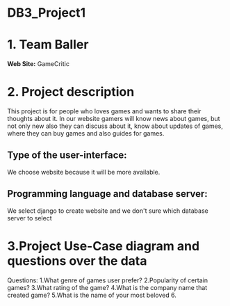 # DB3_Project1
# 1. Team Baller
**Web Site:** GameCritic
# 2. Project description
  This project is for people who loves games and wants to share their thoughts about it. In our website gamers will know news about games, but not only new also they can discuss
  about it, know about updates of games, where they can buy games and also guides for games.
## **Type of the user-interface:**
  We choose website because it will be more available.
## Programming language and database server:
  We select django to create website and we don't sure which database server to select
# 3.Project Use-Case diagram and questions over the data
Questions:
1.What genre of games user prefer?
2.Popularity of certain games?
3.What rating of the game?
4.What is the company name that created game?
5.What is the name of your most beloved
6.
